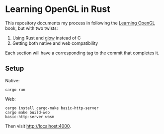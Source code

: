 # Learning OpenGL in Rust

This repository documents my process in following the [Learning OpenGL](https://learnopengl.com/) book, but with two twists:
1. Using Rust and [glow](https://github.com/grovesNL/glow/) instead of C
2. Getting both native and web compatibility

Each section will have a corresponding tag to the commit that completes it.

## Setup

Native:

```
cargo run
```

Web:

```
cargo install cargo-make basic-http-server
cargo make build-web
basic-http-server wasm
```

Then visit [http://localhost:4000](http://localhost:4000).
